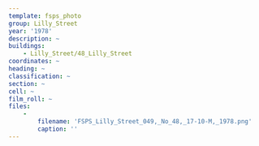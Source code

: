 ```yaml
---
template: fsps_photo
group: Lilly_Street
year: '1978'
description: ~
buildings:
    - Lilly_Street/48_Lilly_Street
coordinates: ~
heading: ~
classification: ~
section: ~
cell: ~
film_roll: ~
files:
    -
        filename: 'FSPS_Lilly_Street_049,_No_48,_17-10-M,_1978.png'
        caption: ''
---
```

